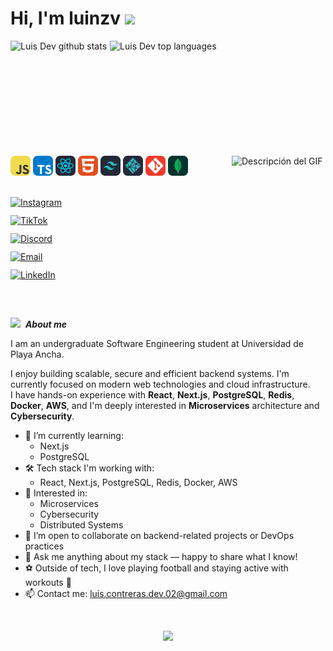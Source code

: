 <h1 align="left">Hi, I'm luinzv <img src="https://media.giphy.com/media/hvRJCLFzcasrR4ia7z/giphy.gif" width="35"></h1>

<div align="left" style="display: flex; align-items: center; gap: 5px;">
  <img
    style="height: 170px; width: auto;"
    src="https://github-readme-stats.vercel.app/api?username=luinzv&show_icons=true&count_private=true&hide_border=false&border_color=ffffff&title_color=02D9F7FF&icon_color=02D9F7FF&text_color=c9d1d9&bg_color=ffffff10"
    alt="Luis Dev github stats"
  />
  <img
    style="height: 170px; width: auto;"
    src="https://github-readme-stats.vercel.app/api/top-langs/?username=luinzv&layout=compact&hide_border=false&border_color=ffffff&title_color=02D9F7FF&text_color=02D9F7FF&bg_color=ffffff10"
    alt="Luis Dev top languages"
  />
</div>
<p></p>

<img align="right" src="https://media4.giphy.com/media/v1.Y2lkPTc5MGI3NjExdnF0bnZoOWtoanpseGF3bTc1NmI4bWcyZzR5M3Z1OGtpYXd3MmZsZiZlcD12MV9pbnRlcm5hbF9naWZfYnlfaWQmY3Q9Zw/L8A2CLpJJW5d3NR5Tt/giphy.gif" alt="Descripción del GIF" width="150" />

<p align="left">
  <img src="https://github.com/tandpfun/skill-icons/blob/main/icons/JavaScript.svg" width="32" title="Javascript">   
  <img src="https://github.com/tandpfun/skill-icons/blob/main/icons/TypeScript.svg" width="32" title="TypeScript">   
  <img src="https://github.com/tandpfun/skill-icons/blob/main/icons/React-Dark.svg" width="32" title="React.Js"> 
  <img src="https://github.com/tandpfun/skill-icons/blob/main/icons/HTML.svg" width="32" title="HTML"> 
  <img src="https://github.com/tandpfun/skill-icons/blob/main/icons/TailwindCSS-Dark.svg" width="32" title="TailWindCss">
  <img src="https://github.com/tandpfun/skill-icons/blob/main/icons/Netlify-Dark.svg" width="32" title="Netlify">  
  <img src="https://github.com/tandpfun/skill-icons/blob/main/icons/Git.svg" width="32" title="Git">  
  <img src="https://github.com/tandpfun/skill-icons/blob/main/icons/MongoDB.svg" width="32" title="MongoDB">  
</p>

<br>
<div align="left">
  <a href="https://www.instagram.com/TU_USUARIO/" target="_blank" decoration="none">
    <img
      src="https://img.shields.io/badge/-Instagram-%23E4405F?style=for-the-badge&logo=instagram&logoColor=white"
      alt="Instagram"
      style="display:block; height: 25px; width: auto; margin-bottom: 4px;"
    />
  </a>
  <a href="https://www.tiktok.com/@TU_USUARIO" target="_blank" decoration="none">
    <img
      src="https://img.shields.io/badge/TikTok-000?style=for-the-badge&logo=tiktok&logoColor=white"
      alt="TikTok"
      style="display:block; height: 25px; width: auto; margin-bottom: 4px;"
    />
  </a>
  <a href="https://discord.com/users/TU_USUARIO" target="_blank" decoration="none">
    <img
      src="https://img.shields.io/badge/Discord-5865F2?style=for-the-badge&logo=discord&logoColor=white"
      alt="Discord"
      style="display:block; height: 25px; width: auto; margin-bottom: 4px;"
    />
  </a>
  <a href="mailto:TU_USUARIO@gmail.com" target="_blank" decoration="none">
    <img
      src="https://img.shields.io/badge/Email-c14438?style=for-the-badge&logo=Gmail&logoColor=white"
      alt="Email"
      style="display:block; height: 25px; width: auto; margin-bottom: 4px;"
    />
  </a>
  <a href="https://www.linkedin.com/in/TU_USUARIO/" target="_blank" decoration="none">
    <img
      src="https://img.shields.io/badge/LinkedIn-%230077B5.svg?style=for-the-badge&logo=linkedin&logoColor=white"
      alt="LinkedIn"
      style="display:block; height: 25px; width: auto; margin-bottom: 4px;"
    />
  </a>
</div>
<br><br>

<img src="https://media.tenor.com/Hp8rb6NrNboAAAAi/cat-nodding.gif" width="27px" >&nbsp; ***About me***

I am an undergraduate Software Engineering student at Universidad de Playa Ancha.

I enjoy building scalable, secure and efficient backend systems. I'm currently focused on modern web technologies and cloud infrastructure.  
I have hands-on experience with **React**, **Next.js**, **PostgreSQL**, **Redis**, **Docker**, **AWS**, and I'm deeply interested in **Microservices** architecture and **Cybersecurity**.
<br>
- 🚀 I’m currently learning:
  - Next.js
  - PostgreSQL
- 🛠️ Tech stack I'm working with:
  - React, Next.js, PostgreSQL, Redis, Docker, AWS
- 🧩 Interested in:
  - Microservices
  - Cybersecurity
  - Distributed Systems
- 🤝 I’m open to collaborate on backend-related projects or DevOps practices
- 💬 Ask me anything about my stack — happy to share what I know!
- ⚽ Outside of tech, I love playing football and staying active with workouts 💪
- 📫 Contact me: <a href="mailto:luis.contreras.dev.02@gmail.com">luis.contreras.dev.02@gmail.com</a>


<br>
<p align="center">
 <img  src="https://github-readme-streak-stats.herokuapp.com?user=bastndev&theme=tokyonight_duo&hide_border=true"
</p>
